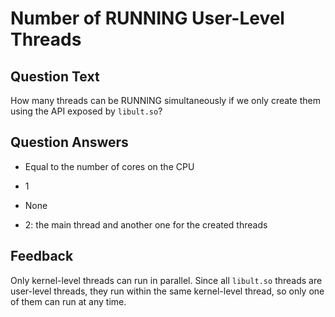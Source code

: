 # Number of RUNNING User-Level Threads

## Question Text

How many threads can be RUNNING simultaneously if we only create them using the API exposed by `libult.so`?

## Question Answers

- Equal to the number of cores on the CPU

+ 1

- None

- 2: the main thread and another one for the created threads

## Feedback

Only kernel-level threads can run in parallel.
Since all `libult.so` threads are user-level threads, they run within the same kernel-level thread, so only one of them can run at any time.
